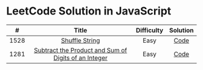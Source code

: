 # LeetCode Solution in JavaScript

|  #   |                                                                    Title                                                                     | Difficulty |                                          Solution                                           |
| :--: | :------------------------------------------------------------------------------------------------------------------------------------------: | :--------: | :-----------------------------------------------------------------------------------------: |
| 1528 |                                       [Shuffle String](https://leetcode.com/problems/shuffle-string/)                                        |    Easy    |   [Code](https://github.com/abhikhatri67/LeetCode-JavaScript/blob/main/Shuffle_String.js)   |
| 1281 | [ Subtract the Product and Sum of Digits of an Integer](https://leetcode.com/problems/subtract-the-product-and-sum-of-digits-of-an-integer/) |    Easy    | [Code](https://github.com/abhikhatri67/LeetCode-JavaScript/blob/main/subtractProductAndSum) |
